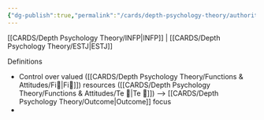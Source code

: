 ```yaml
---
{"dg-publish":true,"permalink":"/cards/depth-psychology-theory/authority/","noteIcon":"","created":"2022-12-31T17:42:03.357+01:00","updated":"2023-04-18T12:45:11.655+02:00"}
---
```



[[CARDS/Depth Psychology Theory/INFP\|INFP]] | [[CARDS/Depth Psychology Theory/ESTJ\|ESTJ]]

Definitions
- Control over valued ([[CARDS/Depth Psychology Theory/Functions & Attitudes/Fi🔱\|Fi🔱]]) resources ([[CARDS/Depth Psychology Theory/Functions & Attitudes/Te 🏹\|Te 🏹]]) --> [[CARDS/Depth Psychology Theory/Outcome\|Outcome]] focus 
- 